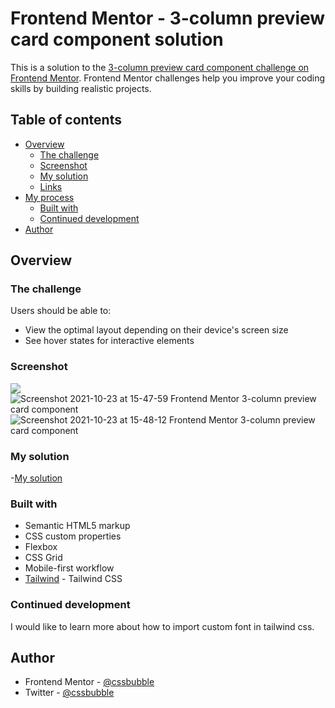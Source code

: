 # Frontend Mentor - 3-column preview card component solution

This is a solution to the [3-column preview card component challenge on Frontend Mentor](https://www.frontendmentor.io/challenges/3column-preview-card-component-pH92eAR2-). Frontend Mentor challenges help you improve your coding skills by building realistic projects. 

## Table of contents

- [Overview](#overview)
  - [The challenge](#the-challenge)
  - [Screenshot](#screenshot)
  - [My solution](#mysolution)
  - [Links](#links)
- [My process](#my-process)
  - [Built with](#built-with)
  - [Continued development](#continued-development)
- [Author](#author)



## Overview

### The challenge

Users should be able to:

- View the optimal layout depending on their device's screen size
- See hover states for interactive elements

### Screenshot

![](./screenshot.jpg)![Screenshot 2021-10-23 at 15-47-59 Frontend Mentor 3-column preview card component](https://user-images.githubusercontent.com/1849689/138561334-d43f2465-d856-4bb4-9b47-6915962aeccc.png)
![Screenshot 2021-10-23 at 15-48-12 Frontend Mentor 3-column preview card component](https://user-images.githubusercontent.com/1849689/138561339-c79fcc42-e9de-4ed2-ab73-2fe7e23d320a.png)

### My solution
-[My solution](https://cssbubble.github.io/3-column-card-componant-by-tailwind/)


### Built with

- Semantic HTML5 markup
- CSS custom properties
- Flexbox
- CSS Grid
- Mobile-first workflow
- [Tailwind](https://tailwindcss.com/) - Tailwind CSS




### Continued development

I would like to learn more about how to import custom font in tailwind css. 

## Author


- Frontend Mentor - [@cssbubble](https://www.frontendmentor.io/profile/cssbubble)
- Twitter - [@cssbubble](https://www.twitter.com/cssbubble)



